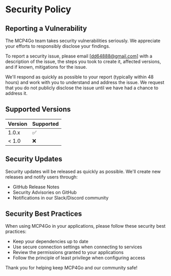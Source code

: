 # Security Policy

## Reporting a Vulnerability

The MCP4Go team takes security vulnerabilities seriously. We appreciate your efforts to responsibly disclose your findings.

To report a security issue, please email [dd64888@gmail.com] with a description of the issue, the steps you took to create it, affected versions, and if known, mitigations for the issue.

We'll respond as quickly as possible to your report (typically within 48 hours) and work with you to understand and address the issue. We request that you do not publicly disclose the issue until we have had a chance to address it.

## Supported Versions

| Version | Supported          |
| ------- | ------------------ |
| 1.0.x   | :white_check_mark: |
| < 1.0   | :x:                |

## Security Updates

Security updates will be released as quickly as possible. We'll create new releases and notify users through:

- GitHub Release Notes
- Security Advisories on GitHub
- Notifications in our Slack/Discord community

## Security Best Practices

When using MCP4Go in your applications, please follow these security best practices:

- Keep your dependencies up to date
- Use secure connection settings when connecting to services
- Review the permissions granted to your applications
- Follow the principle of least privilege when configuring access

Thank you for helping keep MCP4Go and our community safe!